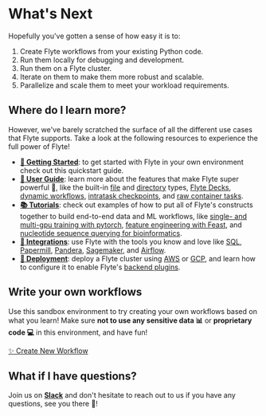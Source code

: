 # What's Next

Hopefully you've gotten a sense of how easy it is to:

1. Create Flyte workflows from your existing Python code.
2. Run them locally for debugging and development.
3. Run them on a Flyte cluster.
4. Iterate on them to make them more robust and scalable.
5. Parallelize and scale them to meet your workload requirements.

## Where do I learn more?

However, we've barely scratched the surface of all the different use cases
that Flyte supports. Take a look at the following resources to experience
the full power of Flyte!

- **[👟 Getting Started](https://docs.flyte.org/en/latest/getting_started/index.html)**:
  to get started with Flyte in your own environment check out this quickstart guide.
- **[📖 User Guide](https://docs.flyte.org/projects/cookbook/en/latest/index.html)**:
  learn more about the features that make Flyte super powerful 💪, like the built-in [file](https://docs.flyte.org/projects/cookbook/en/latest/auto/core/flyte_basics/files.html#sphx-glr-auto-core-flyte-basics-files-py) and [directory](https://docs.flyte.org/projects/cookbook/en/latest/auto/core/flyte_basics/folders.html#sphx-glr-auto-core-flyte-basics-folders-py) types, [Flyte Decks](https://docs.flyte.org/projects/cookbook/en/latest/auto/core/flyte_basics/deck.html#sphx-glr-auto-core-flyte-basics-deck-py), [dynamic workflows](https://docs.flyte.org/projects/cookbook/en/latest/auto/core/control_flow/dynamics.html#sphx-glr-auto-core-control-flow-dynamics-py), [intratask checkpoints](https://docs.flyte.org/projects/cookbook/en/latest/auto/core/control_flow/checkpoint.html), and [raw container tasks](https://docs.flyte.org/projects/cookbook/en/latest/auto/core/containerization/raw_container.html#sphx-glr-auto-core-containerization-raw-container-py).
- **[📚 Tutorials](https://docs.flyte.org/projects/cookbook/en/latest/tutorials.html)**:
  check out examples of how to put all of Flyte's constructs together to build end-to-end data and ML workflows, like [single- and multi-gpu training with pytorch](https://docs.flyte.org/projects/cookbook/en/latest/auto/case_studies/ml_training/mnist_classifier/index.html), [feature engineering with Feast](https://docs.flyte.org/projects/cookbook/en/latest/auto/case_studies/feature_engineering/feast_integration/index.html), and [nucleotide sequence querying for bioinformatics](https://docs.flyte.org/projects/cookbook/en/latest/auto/case_studies/bioinformatics/blast/index.html).
- **[🔌 Integrations](https://docs.flyte.org/projects/cookbook/en/latest/integrations.html)**:
  use Flyte with the tools you know and love like [SQL](https://docs.flyte.org/projects/cookbook/en/latest/auto/integrations/flytekit_plugins/sql/index.html), [Papermill](https://docs.flyte.org/projects/cookbook/en/latest/auto/integrations/flytekit_plugins/papermilltasks/index.html), [Pandera](https://docs.flyte.org/projects/cookbook/en/latest/integrations.html), [Sagemaker](https://docs.flyte.org/projects/cookbook/en/latest/auto/integrations/aws/sagemaker_training/index.html), and [Airflow](https://docs.flyte.org/projects/cookbook/en/latest/auto/integrations/external_services/airflow/index.html).
- **[🚢 Deployment](https://docs.flyte.org/en/latest/deployment/index.html)**:
  deploy a Flyte cluster using [AWS](https://docs.flyte.org/en/latest/deployment/aws/manual.html#deployment-aws-manual) or [GCP](https://docs.flyte.org/en/latest/deployment/gcp/manual.html#deployment-gcp-manual), and learn how to configure it to enable Flyte's
  [backend plugins](https://docs.flyte.org/en/latest/deployment/plugin_setup/index.html#deployment-plugin-setup).


## Write your own workflows

Use this sandbox environment to try creating your own workflows based on what you learn!
Make sure **not to use any sensitive data 📊**  or **proprietary code 💻** in this environment,
and have fun!

[✨ Create New Workflow](command:union-workspace.createNewWorkflow)

## What if I have questions?

Join us on **[Slack](https://join.slack.com/t/flyte-org/shared_invite/zt-1citnqimc-A8NuS9b0qFiqn_yrRCaxtQ)** and don't hesitate to reach out to us
if you have any questions, see you there 👋!

